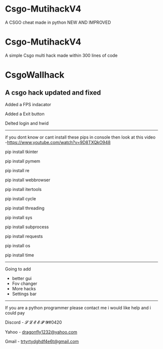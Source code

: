 # Csgo-MutihackV4
A CSGO cheat made in python NEW AND IMPROVED

# Csgo-MutihackV4
A simple Csgo multi hack made within 300 lines of code


# CsgoWallhack
A csgo hack updated and fixed
-----------------------------
Added a FPS indacator

Added a Exit button

Delted login and hwid

-----------------------------
if you dont know or cant install these pips in console then look at this video
-https://www.youtube.com/watch?v=9D8TXQkO948

pip install tkinter

pip install pymem

pip install re

pip install webbrowser

pip install itertools 

pip install cycle

pip install threading

pip install sys

pip install subprocess

pip install requests

pip install os

pip install time

-----------------------------
Going to add 

- better gui
- Fov changer
- More hacks 
- Settings bar
-----------------------------
If you are a python programmer please contact me i would like help and i could pay

Discord - 𝓢 𝓛 𝓔 𝓔 𝓟 𝓨#0420

Yahoo - dragonfly1232@yahoo.com

Gmail - trtyrtydghdf4e6t@gmail.com
